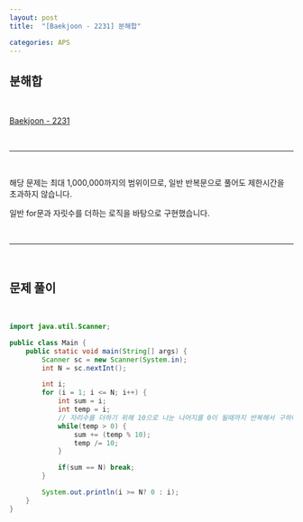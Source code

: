 ```yaml
---
layout: post
title:  "[Baekjoon - 2231] 분해합"

categories: APS
---
```


## 분해합

<br>

[Baekjoon - 2231](https://www.acmicpc.net/problem/2231)

<br>

***

<br>

해당 문제는 최대 1,000,000까지의 범위이므로, 일반 반복문으로 풀어도 제한시간을 초과하지 않습니다.

일반 for문과 자릿수를 더하는 로직을 바탕으로 구현했습니다.

<br>

***

<br>

## 문제 풀이

<br>

```java
import java.util.Scanner;

public class Main {
    public static void main(String[] args) {
        Scanner sc = new Scanner(System.in);
        int N = sc.nextInt();

        int i;
        for (i = 1; i <= N; i++) {
            int sum = i;
            int temp = i;
            // 자리수를 더하기 위해 10으로 나눈 나머지를 0이 될때까지 반복해서 구하여 더함
            while(temp > 0) {
                sum += (temp % 10);
                temp /= 10;
            }

            if(sum == N) break;
        }

        System.out.println(i >= N? 0 : i);
    }
}
```